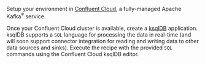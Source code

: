 Setup your environment in [Confluent Cloud](https://www.confluent.io/confluent-cloud/tryfree/?utm_source=github&utm_medium=ksqldb_recipes), a fully-managed Apache Kafka<sup>®</sup> service.

Once your Confluent Cloud cluster is available, create a [ksqlDB](https://ksqldb.io/) application. ksqlDB supports a `SQL` language for processing the data in real-time (and will soon support connector integration for reading and writing data to other data sources and sinks). Execute the recipe with the provided `SQL` commands using the Confluent Cloud ksqlDB editor. 
